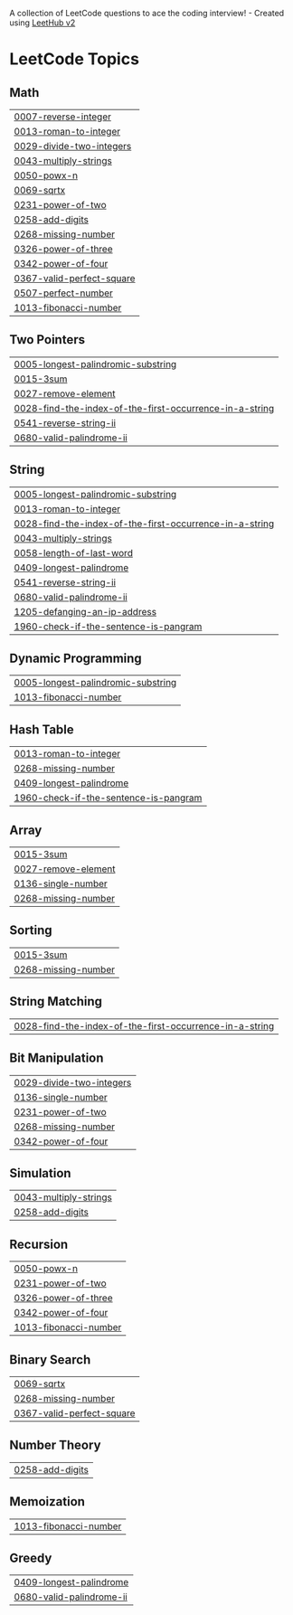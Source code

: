 A collection of LeetCode questions to ace the coding interview! - Created using [LeetHub v2](https://github.com/arunbhardwaj/LeetHub-2.0)
<!---LeetCode Topics Start-->
# LeetCode Topics
## Math
|  |
| ------- |
| [0007-reverse-integer](https://github.com/mamta519github/Leetcode/tree/master/0007-reverse-integer) |
| [0013-roman-to-integer](https://github.com/mamta519github/Leetcode/tree/master/0013-roman-to-integer) |
| [0029-divide-two-integers](https://github.com/mamta519github/Leetcode/tree/master/0029-divide-two-integers) |
| [0043-multiply-strings](https://github.com/mamta519github/Leetcode/tree/master/0043-multiply-strings) |
| [0050-powx-n](https://github.com/mamta519github/Leetcode/tree/master/0050-powx-n) |
| [0069-sqrtx](https://github.com/mamta519github/Leetcode/tree/master/0069-sqrtx) |
| [0231-power-of-two](https://github.com/mamta519github/Leetcode/tree/master/0231-power-of-two) |
| [0258-add-digits](https://github.com/mamta519github/Leetcode/tree/master/0258-add-digits) |
| [0268-missing-number](https://github.com/mamta519github/Leetcode/tree/master/0268-missing-number) |
| [0326-power-of-three](https://github.com/mamta519github/Leetcode/tree/master/0326-power-of-three) |
| [0342-power-of-four](https://github.com/mamta519github/Leetcode/tree/master/0342-power-of-four) |
| [0367-valid-perfect-square](https://github.com/mamta519github/Leetcode/tree/master/0367-valid-perfect-square) |
| [0507-perfect-number](https://github.com/mamta519github/Leetcode/tree/master/0507-perfect-number) |
| [1013-fibonacci-number](https://github.com/mamta519github/Leetcode/tree/master/1013-fibonacci-number) |
## Two Pointers
|  |
| ------- |
| [0005-longest-palindromic-substring](https://github.com/mamta519github/Leetcode/tree/master/0005-longest-palindromic-substring) |
| [0015-3sum](https://github.com/mamta519github/Leetcode/tree/master/0015-3sum) |
| [0027-remove-element](https://github.com/mamta519github/Leetcode/tree/master/0027-remove-element) |
| [0028-find-the-index-of-the-first-occurrence-in-a-string](https://github.com/mamta519github/Leetcode/tree/master/0028-find-the-index-of-the-first-occurrence-in-a-string) |
| [0541-reverse-string-ii](https://github.com/mamta519github/Leetcode/tree/master/0541-reverse-string-ii) |
| [0680-valid-palindrome-ii](https://github.com/mamta519github/Leetcode/tree/master/0680-valid-palindrome-ii) |
## String
|  |
| ------- |
| [0005-longest-palindromic-substring](https://github.com/mamta519github/Leetcode/tree/master/0005-longest-palindromic-substring) |
| [0013-roman-to-integer](https://github.com/mamta519github/Leetcode/tree/master/0013-roman-to-integer) |
| [0028-find-the-index-of-the-first-occurrence-in-a-string](https://github.com/mamta519github/Leetcode/tree/master/0028-find-the-index-of-the-first-occurrence-in-a-string) |
| [0043-multiply-strings](https://github.com/mamta519github/Leetcode/tree/master/0043-multiply-strings) |
| [0058-length-of-last-word](https://github.com/mamta519github/Leetcode/tree/master/0058-length-of-last-word) |
| [0409-longest-palindrome](https://github.com/mamta519github/Leetcode/tree/master/0409-longest-palindrome) |
| [0541-reverse-string-ii](https://github.com/mamta519github/Leetcode/tree/master/0541-reverse-string-ii) |
| [0680-valid-palindrome-ii](https://github.com/mamta519github/Leetcode/tree/master/0680-valid-palindrome-ii) |
| [1205-defanging-an-ip-address](https://github.com/mamta519github/Leetcode/tree/master/1205-defanging-an-ip-address) |
| [1960-check-if-the-sentence-is-pangram](https://github.com/mamta519github/Leetcode/tree/master/1960-check-if-the-sentence-is-pangram) |
## Dynamic Programming
|  |
| ------- |
| [0005-longest-palindromic-substring](https://github.com/mamta519github/Leetcode/tree/master/0005-longest-palindromic-substring) |
| [1013-fibonacci-number](https://github.com/mamta519github/Leetcode/tree/master/1013-fibonacci-number) |
## Hash Table
|  |
| ------- |
| [0013-roman-to-integer](https://github.com/mamta519github/Leetcode/tree/master/0013-roman-to-integer) |
| [0268-missing-number](https://github.com/mamta519github/Leetcode/tree/master/0268-missing-number) |
| [0409-longest-palindrome](https://github.com/mamta519github/Leetcode/tree/master/0409-longest-palindrome) |
| [1960-check-if-the-sentence-is-pangram](https://github.com/mamta519github/Leetcode/tree/master/1960-check-if-the-sentence-is-pangram) |
## Array
|  |
| ------- |
| [0015-3sum](https://github.com/mamta519github/Leetcode/tree/master/0015-3sum) |
| [0027-remove-element](https://github.com/mamta519github/Leetcode/tree/master/0027-remove-element) |
| [0136-single-number](https://github.com/mamta519github/Leetcode/tree/master/0136-single-number) |
| [0268-missing-number](https://github.com/mamta519github/Leetcode/tree/master/0268-missing-number) |
## Sorting
|  |
| ------- |
| [0015-3sum](https://github.com/mamta519github/Leetcode/tree/master/0015-3sum) |
| [0268-missing-number](https://github.com/mamta519github/Leetcode/tree/master/0268-missing-number) |
## String Matching
|  |
| ------- |
| [0028-find-the-index-of-the-first-occurrence-in-a-string](https://github.com/mamta519github/Leetcode/tree/master/0028-find-the-index-of-the-first-occurrence-in-a-string) |
## Bit Manipulation
|  |
| ------- |
| [0029-divide-two-integers](https://github.com/mamta519github/Leetcode/tree/master/0029-divide-two-integers) |
| [0136-single-number](https://github.com/mamta519github/Leetcode/tree/master/0136-single-number) |
| [0231-power-of-two](https://github.com/mamta519github/Leetcode/tree/master/0231-power-of-two) |
| [0268-missing-number](https://github.com/mamta519github/Leetcode/tree/master/0268-missing-number) |
| [0342-power-of-four](https://github.com/mamta519github/Leetcode/tree/master/0342-power-of-four) |
## Simulation
|  |
| ------- |
| [0043-multiply-strings](https://github.com/mamta519github/Leetcode/tree/master/0043-multiply-strings) |
| [0258-add-digits](https://github.com/mamta519github/Leetcode/tree/master/0258-add-digits) |
## Recursion
|  |
| ------- |
| [0050-powx-n](https://github.com/mamta519github/Leetcode/tree/master/0050-powx-n) |
| [0231-power-of-two](https://github.com/mamta519github/Leetcode/tree/master/0231-power-of-two) |
| [0326-power-of-three](https://github.com/mamta519github/Leetcode/tree/master/0326-power-of-three) |
| [0342-power-of-four](https://github.com/mamta519github/Leetcode/tree/master/0342-power-of-four) |
| [1013-fibonacci-number](https://github.com/mamta519github/Leetcode/tree/master/1013-fibonacci-number) |
## Binary Search
|  |
| ------- |
| [0069-sqrtx](https://github.com/mamta519github/Leetcode/tree/master/0069-sqrtx) |
| [0268-missing-number](https://github.com/mamta519github/Leetcode/tree/master/0268-missing-number) |
| [0367-valid-perfect-square](https://github.com/mamta519github/Leetcode/tree/master/0367-valid-perfect-square) |
## Number Theory
|  |
| ------- |
| [0258-add-digits](https://github.com/mamta519github/Leetcode/tree/master/0258-add-digits) |
## Memoization
|  |
| ------- |
| [1013-fibonacci-number](https://github.com/mamta519github/Leetcode/tree/master/1013-fibonacci-number) |
## Greedy
|  |
| ------- |
| [0409-longest-palindrome](https://github.com/mamta519github/Leetcode/tree/master/0409-longest-palindrome) |
| [0680-valid-palindrome-ii](https://github.com/mamta519github/Leetcode/tree/master/0680-valid-palindrome-ii) |
<!---LeetCode Topics End-->